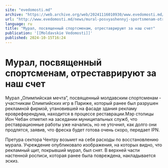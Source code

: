 ```yaml
---
site: "evedomosti.md"
archive: "https://web.archive.org/web/20241116010930/www.evedomosti.md/news/mural-posvyashennyj-sportsmenam-otrestavriruyut-za-nash-sche"
url: "http://www.evedomosti.md/news/mural-posvyashennyj-sportsmenam-otrestavriruyut-za-nash-sche"
language: ru
title: "Мурал, посвященный спортсменам, отреставрируют за наш счет"
publication: '[[Moldavskie Vedomosti]]'
published: 2024-10-15T16:24
---
```


# Мурал, посвященный спортсменам, отреставрируют за наш счет

Мурал „Олимпийская мечта”, посвященный молдавским спортсменам - участникам Олимпийских игр в Париже, который ранее был разрушен рекламной фирмой, утановившей на фасаде здания рекламу еровреферендума, находится в процессе реставрации.Мэр столицы Ион Чебан отметил на заседании муниципальных служб, что реставрационные работы уже начались, но не уточнил, как долго они продлятся, заявив, что фреска будет готова очень скоро, передает IPN.

Претура сектора Чентру возьмет на себя расходы по восстановлению мурала. Учреждение опубликовало изображения, на которых видно, что рекламный щит, покрывший мурал, был снят. В верхней части настенной росписи, которая ранее была повреждена, накладывается эскиз.